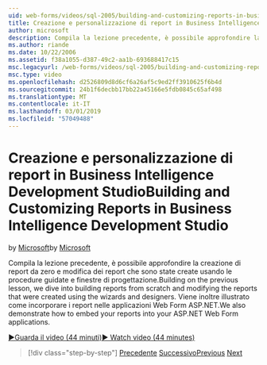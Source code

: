 ```yaml
---
uid: web-forms/videos/sql-2005/building-and-customizing-reports-in-business-intelligence-development-studio
title: Creazione e personalizzazione di report in Business Intelligence Development Studio | Microsoft Docs
author: microsoft
description: Compila la lezione precedente, è possibile approfondire la creazione di report da zero e modifica dei report che sono state create usando le procedure guidate e finestre di progettazione. Abbiamo un...
ms.author: riande
ms.date: 10/22/2006
ms.assetid: f38a1055-d387-49c2-aa1b-693688417c15
msc.legacyurl: /web-forms/videos/sql-2005/building-and-customizing-reports-in-business-intelligence-development-studio
msc.type: video
ms.openlocfilehash: d2526809d8d6cf6a26af5c9ed2ff3910625f6b4d
ms.sourcegitcommit: 24b1f6decbb17bb22a45166e5fdb0845c65af498
ms.translationtype: MT
ms.contentlocale: it-IT
ms.lasthandoff: 03/01/2019
ms.locfileid: "57049488"
---
```

<a name="building-and-customizing-reports-in-business-intelligence-development-studio"></a><span data-ttu-id="612fa-104">Creazione e personalizzazione di report in Business Intelligence Development Studio</span><span class="sxs-lookup"><span data-stu-id="612fa-104">Building and Customizing Reports in Business Intelligence Development Studio</span></span>
====================
<span data-ttu-id="612fa-105">by [Microsoft](https://github.com/microsoft)</span><span class="sxs-lookup"><span data-stu-id="612fa-105">by [Microsoft](https://github.com/microsoft)</span></span>

<span data-ttu-id="612fa-106">Compila la lezione precedente, è possibile approfondire la creazione di report da zero e modifica dei report che sono state create usando le procedure guidate e finestre di progettazione.</span><span class="sxs-lookup"><span data-stu-id="612fa-106">Building on the previous lesson, we dive into building reports from scratch and modifying the reports that were created using the wizards and designers.</span></span> <span data-ttu-id="612fa-107">Viene inoltre illustrato come incorporare i report nelle applicazioni Web Form ASP.NET.</span><span class="sxs-lookup"><span data-stu-id="612fa-107">We also demonstrate how to embed your reports into your ASP.NET Web Form applications.</span></span>

[<span data-ttu-id="612fa-108">&#9654;Guarda il video (44 minuti)</span><span class="sxs-lookup"><span data-stu-id="612fa-108">&#9654; Watch video (44 minutes)</span></span>](https://channel9.msdn.com/Blogs/ASP-NET-Site-Videos/building-and-customizing-reports-in-business-intelligence-development-studio)

> [!div class="step-by-step"]
> <span data-ttu-id="612fa-109">[Precedente](getting-started-with-reporting-services.md)
> [Successivo](creating-and-using-stored-procedures.md)</span><span class="sxs-lookup"><span data-stu-id="612fa-109">[Previous](getting-started-with-reporting-services.md)
[Next](creating-and-using-stored-procedures.md)</span></span>

